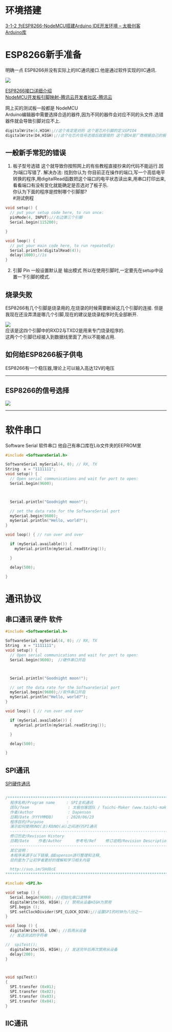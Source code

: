 # 环境搭建
[3-1-2 为ESP8266-NodeMCU搭建Arduino IDE开发环境 – 太极创客](http://www.taichi-maker.com/homepage/esp8266-nodemcu-iot/iot-c/nodemcu-arduino-ide/)   
[Arduino库](http://www.taichi-maker.com/homepage/arduino-coding-index/)    

# ESP8266新手准备
明确一点 ESP8266并没有实际上的IIC通讯接口.他是通过软件实现的IIC通讯.    

![](assets/Pasted%20image%2020240106163129.png)    


[ESP8266接口详细介绍](assets/Pasted%20image%2020240106163323.png)    
[NodeMCU开发板引脚映射-腾讯云开发者社区-腾讯云](https://cloud.tencent.com/developer/article/1813149)   

网上买的测试板一般都是 NodeMCU     
Arduino编辑器中需要选择合适的器件,因为不同的器件会对应不同的头文件.选错器件就会导致引脚对应不上.

~~~c
digitalWrite(4,HIGH);//这个肯定是对的 这个是芯片引脚的定义GPIO4
digitalWrite(D4,HIGH);//这个在芯片信号选错后就是错的 这个是D4是厂商根据自己的板子信号写在库文件中的,板子选错就会导致库文件选错.
~~~

## 一般新手常犯的错误
1. 板子型号选错
这个就导致你按照网上的有些教程直接抄来的代码不能运行.因为i端口写错了.
解决办法: 找到你认为 你目前正在操作的端口,写一个高低电平转换的程序,用digitalRead函数把这个端口的电平状态读出来,用串口打印出来,看看端口有没有变化就能确定是否选对了板子乐.   
你认为下面的程序是控制哪个引脚那?    
#测试例程  

~~~c
void setup() {
  // put your setup code here, to run once:
  pinMode(4, INPUT);//右边第三个引脚
  Serial.begin(115200);

}

void loop() {
  // put your main code here, to run repeatedly:
  Serial.println(digitalRead(4));
  delay(1000);//1s
}
~~~

2. 引脚 Pin 一般设置默认是 输出模式 
所以在使用引脚时,一定要先在setup中设置一下引脚的模式.

## 烧录失败
ESP8266有几个引脚是烧录用的,在烧录的时候需要断掉这几个引脚的连接.
但是我现在还没弄清是哪几个引脚,现在的建议是烧录程序时先全部断开.    

![](assets/截图_20240107193731.png)    
应该是这四个引脚中的RXD2与TXD2是用来专门烧录程序的.    
这两个个引脚已经接入到数据线里面了,所以不能被占用.

## 如何给ESP8266板子供电
ESP8266有一个稳压器,理论上可以输入高达12V的电压  
___
## ESP8266的信号选择
![](assets/截图_20240106213251.png)      

___

# 软件串口
Software Serial 软件串口
他自己有串口库在Lib文件夹的EEPROM里
```c++
#include <SoftwareSerial.h>

SoftwareSerial mySerial(4, 0); // RX, TX
String  x = "1111111";
void setup() {
  // Open serial communications and wait for port to open:
  Serial.begin(9600);



  Serial.println("Goodnight moon!");

  // set the data rate for the SoftwareSerial port
  mySerial.begin(9600);
  mySerial.println("Hello, world?");
}

void loop() { // run over and over

  if (mySerial.available()) {
    mySerial.println(mySerial.readString());

  }

  delay(500);

}
```

# 通讯协议

## 串口通讯 硬件 软件

```c++
#include <SoftwareSerial.h>

SoftwareSerial mySerial(4, 0); // RX, TX
String  x = "1111111";
void setup() {
  // Open serial communications and wait for port to open:
  Serial.begin(9600);  //硬件串口开启



  Serial.println("Goodnight moon!");

  // set the data rate for the SoftwareSerial port
  mySerial.begin(9600);//软件串口开启
  mySerial.println("Hello, world?");
}

void loop() { // run over and over

  if (mySerial.available()) {
    mySerial.println(mySerial.readString());

  }

  delay(500);

}
```

## SPI通讯
[SPI硬件通讯](https://blog.csdn.net/solar_Lan/article/details/79249153)      
~~~c

/**********************************************************************
  程序名称/Program name     : SPI主机通讯
  团队/Team                 : 太极创客团队 / Taichi-Maker (www.taichi-maker.com)
  作者/Author               : Dapenson
  日期/Date（YYYYMMDD）     : 2020/06/23
  程序目的/Purpose          :
  演示如何使用UNO(主)和UNO(从)之间进行SPI通讯
  -----------------------------------------------------------------------
  修订历史/Revision History
  日期/Date    作者/Author      参考号/Ref    修订说明/Revision Description
  -----------------------------------------------------------------------
  其它说明：
  本程序来源于以下链接,由Dapenson进行整理和注释,
  目的是为了让初学者更好的理解和学习相关内容

  http://suo.im/5Hd8cE
***********************************************************************/

#include <SPI.h>

void setup () {
  Serial.begin(9600); //初始化串口波特率
  digitalWrite(SS, HIGH); // 禁用从设备HIGH为禁用
  SPI.begin ();
  SPI.setClockDivider(SPI_CLOCK_DIV8);//设置SPI的时钟为八分之一
}

void loop () {
  digitalWrite(SS, LOW); //启用从设备
  // 发送测试的字符串

//  spiTest();
  digitalWrite(SS, HIGH); // 发送完毕后再次禁用从设备
  delay(200);
}



void spiTest()
{
  SPI.transfer (0x01);
  SPI.transfer (0x02);
  SPI.transfer (0x03);
  SPI.transfer (0x04);
}
~~~


## IIC通讯

